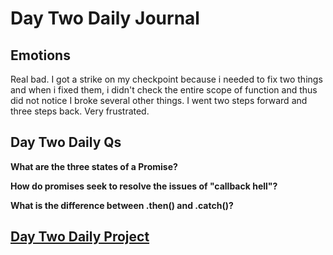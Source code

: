 # Day Two Daily Journal

## Emotions

Real bad. I got a strike on my checkpoint because i needed to fix two things and when i fixed them, i didn't check the entire scope of function and thus did not notice I broke several other things. I went two steps forward and three steps back. Very frustrated.

## Day Two Daily Qs

**What are the three states of a Promise?**

**How do promises seek to resolve the issues of "callback hell"?**

**What is the difference between .then() and .catch()?**

## [Day Two Daily Project](https://github.com/CMitchell5619/Vendrrr)
